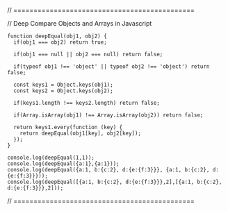 // =============================================

// Deep Compare Objects and Arrays in Javascript

```
function deepEqual(obj1, obj2) {
  if(obj1 === obj2) return true;

  if(obj1 === null || obj2 === null) return false;

  if(typeof obj1 !== 'object' || typeof obj2 !== 'object') return false;

  const keys1 = Object.keys(obj1);
  const keys2 = Object.keys(obj2);

  if(keys1.length !== keys2.length) return false;

  if(Array.isArray(obj1) !== Array.isArray(obj2)) return false;

  return keys1.every(function (key) {
    return deepEqual(obj1[key], obj2[key]);
  });
}

console.log(deepEqual(1,1));
console.log(deepEqual({a:1},{a:1}));
console.log(deepEqual({a:1, b:{c:2}, d:{e:{f:3}}}, {a:1, b:{c:2}, d:{e:{f:3}}}));
console.log(deepEqual([{a:1, b:{c:2}, d:{e:{f:3}}},2],[{a:1, b:{c:2}, d:{e:{f:3}}},2]));
```
// =============================================
